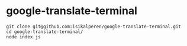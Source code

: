 # google-translate-terminal
    git clone git@github.com:isikalperen/google-translate-terminal.git
    cd google-translate-terminal/ 
    node index.js

